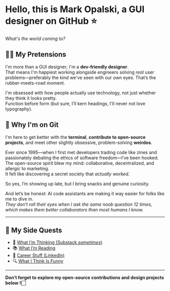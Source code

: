 # Hello, this is Mark Opalski, a GUI designer on GitHub ⭐️  
_What's the world coming to?_

## 🧑‍💻 My Pretensions  
I'm more than a GUI designer; I'm a **dev-friendly designer**.  
That means I'm happiest working alongside engineers solving _real_ user problems—preferably the kind we've seen with our own eyes. That’s the rubber-meets-road moment.

I'm obsessed with how people actually use technology, not just whether they think it looks pretty.  
Function before form (but sure, I’ll kern headings, I'll never not love typography).

## 🤖 Why I'm on Git  
I'm here to get better with the **terminal**, **contribute to open-source projects**, and meet other slightly obsessive, problem-solving **weirdos**.

Ever since 1995—when I first met developers trading code like zines and passionately debating the ethics of software freedom—I’ve been hooked.  
The open-source spirit blew my mind: collaborative, decentralized, and allergic to marketing.  
It felt like discovering a secret society that *actually worked*.

So yes, I’m showing up late, but I bring snacks and genuine curiosity.

And let’s be honest: AI code assistants are making it way easier for folks like me to dive in.  
_They don’t roll their eyes when I ask the same noob question 12 times, which makes them better collaborators than most humans I know._

---

## 🔗 My Side Quests

- 🧠 [What I’m Thinking (Substack _sometimes_)](https://markopalski.substack.com/)  
- 📚 [What I’m Reading](https://www.goodreads.com/review/list/4915614?shelf=currently-reading)  
- 📄 [Career Stuff (LinkedIn)](https://www.linkedin.com/in/markopalski/)  
- 🔍 [What I Think Is Funny](https://www.youtube.com/watch?v=ZmInkxbvlCs)

---

**Don’t forget to explore my open-source contributions and design projects below 👇🏻**
